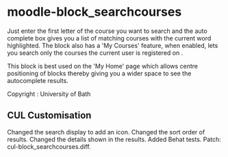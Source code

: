 moodle-block_searchcourses
==========================
Just enter the first letter of the course you want to search and the auto complete box gives you a list of matching courses with the current word highlighted. The block also has a 'My Courses' feature, when enabled, lets you search only the courses the current user is registered on . 

This block is best used on the 'My Home' page which allows centre positioning of blocks thereby giving you a wider space to see the autocomplete results. 

 

Copyright : University of Bath

CUL Customisation
-----------------
Changed the search display to add an icon.
Changed the sort order of results.
Changed the details shown in the results.
Added Behat tests.
Patch: cul-block_searchcourses.diff.